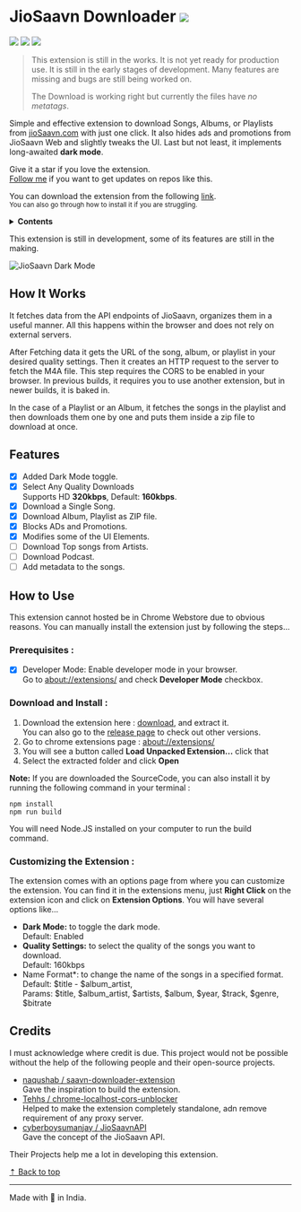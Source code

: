 # JioSaavn Downloader ![][sh_chrome]

![][sh_gh_stars] ![][sh_version] [![][sh_downloads]][release]

> This extension is still in the works. It is not yet ready for production use. It is still in the early stages of development. Many features are missing and bugs are still being worked on.
>
> The Download is working right but currently the files have _no metatags_.

Simple and effective extension to download Songs, Albums, or Playlists from [jioSaavn.com](https://jioSaavn.com) with just one click. It also hides ads and promotions from JioSaavn Web and slightly tweaks the UI. Last but not least, it implements long-awaited **dark mode**.

Give it a star if you love the extension.\
[Follow me][profile] if you want to get updates on repos like this.

You can download the extension from the following [link][download].\
<small>You can also go through how to install it if you are struggling.</small>

<details>
	<summary><b>Contents</b></summary>
	<ul>
		<li><a href='#how-it-works'>How It Works</a></li>
		<li><a href='#features'>Features</a></li>
		<li><a href='#installation'>Installation</a></li>
		<li><a href='#behind-the-scenes'>Behind the Scenes</a></li>
		<li><a href='#how-to-use'>How to Use</a></li>
		<li><a href='#credits'>Credits</a></li>
	</ul>
</details>

This extension is still in development, some of its features are still in the making.

![JioSaavn Dark Mode][img_1]

## How It Works

It fetches data from the API endpoints of JioSaavn, organizes them in a useful manner. All this happens within the browser and does not rely on external servers.

After Fetching data it gets the URL of the song, album, or playlist in your desired quality settings. Then it creates an HTTP request to the server to fetch the M4A file. This step requires the CORS to be enabled in your browser. In previous builds, it requires you to use another extension, but in newer builds, it is baked in.

In the case of a Playlist or an Album, it fetches the songs in the playlist and then downloads them one by one and puts them inside a zip file to download at once.

## Features

- [x] Added Dark Mode toggle.
- [x] Select Any Quality Downloads\
       Supports HD **320kbps**, Default: **160kbps**.
- [x] Download a Single Song.
- [x] Download Album, Playlist as ZIP file.
- [x] Blocks ADs and Promotions.
- [x] Modifies some of the UI Elements.
- [ ] Download Top songs from Artists.
- [ ] Download Podcast.
- [ ] Add metadata to the songs.

## How to Use

This extension cannot hosted be in Chrome Webstore due to obvious reasons. You can manually install the extension just by following the steps...

### Prerequisites :

- [x] Developer Mode: Enable developer mode in your browser.\
       Go to [about://extensions/][about_ext] and check **Developer Mode** checkbox.

### Download and Install :

1. Download the extension here : [download][download], and extract it.\
   You can also go to the [release page][release] to check out other versions.
2. Go to chrome extensions page : [about://extensions/][about_ext]
3. You will see a button called **Load Unpacked Extension...** click that
4. Select the extracted folder and click **Open**

**Note:** If you are downloaded the SourceCode, you can also install it by running the following command in your terminal :

```
npm install
npm run build
```

You will need Node.JS installed on your computer to run the build command.

### Customizing the Extension :

The extension comes with an options page from where you can customize the extension. You can find it in the extensions menu, just **Right Click** on the extension icon and click on **Extension Options**. You will have several options like...

- **Dark Mode:** to toggle the dark mode.\
  Default: Enabled
- **Quality Settings:** to select the quality of the songs you want to download.\
  Default: 160kbps
- Name Format\*: to change the name of the songs in a specified format.\
  Default: $title - $album_artist,\
  Params: $title, $album_artist, $artists, $album, $year, $track, $genre, $bitrate

## Credits

I must acknowledge where credit is due. This project would not be possible without the help of the following people and their open-source projects.

- [naqushab / saavn-downloader-extension](https://github.com/naqushab/saavn-downloader-extension)\
  Gave the inspiration to build the extension.
- [Tehhs / chrome-localhost-cors-unblocker](https://github.com/Tehhs/chrome-localhost-cors-unblocker)\
  Helped to make the extension completely standalone, adn remove requirement of any proxy server.
- [cyberboysumanjay / JioSaavnAPI](https://github.com/cyberboysumanjay/JioSaavnAPI)\
  Gave the concept of the JioSaavn API.

Their Projects help me a lot in developing this extension.

[&#x21e1; Back to top](#)

---
Made with 💖 in India.

[about_ext]: about://extensions/
[release]: https://github.com/GrayGalaxy/jiosaavn-downloader/releases ' '
[download]: https://github.com/GrayGalaxy/jiosaavn-downloader/releases/download/v22.2.6/release.zip 'Download'
[profile]: https://github.com/GrayGalaxy

<!--Images -->

[img_1]: https://user-images.githubusercontent.com/49820575/152336823-7ae2fa07-56a2-438e-9ff3-46a1d69566c6.jpg

<!-- Shields -->

[sh_gh_stars]: https://img.shields.io/github/stars/GrayGalaxy/jiosaavn-downloader.svg?logo=github&label=Stars
[sh_chrome]: https://img.shields.io/badge/-Chrome-black?logo=google-chrome&logoColor=white
[sh_version]: https://img.shields.io/github/v/release/graygalaxy/jiosaavn-downloader?include_prereleases&label=Version
[sh_downloads]: https://img.shields.io/github/downloads/GrayGalaxy/jiosaavn-downloader/total?label=Downloads
